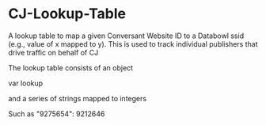 # CJ-Lookup-Table
A lookup table to map a given Conversant Website ID to a Databowl ssid (e.g., value of x mapped to y). This is used to track individual publishers that drive traffic on behalf of CJ


The lookup table consists of an object 

var lookup 

and a series of strings mapped to integers 

Such as "9275654": 9212646
